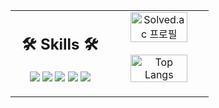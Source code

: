 <table style="border: none; width: 100%;">
  <tr>
    <td style="vertical-align: top; width: 50%; text-align: center;">
      <h2>🛠️ Skills 🛠️</h2>
      <p>
        <img src="https://img.shields.io/badge/Spring-6DB33F?style=flat-square&logo=Spring&logoColor=white"/>
        <img src="https://img.shields.io/badge/Java-orange?style=flat-square&logo=java"/>
        <img src="https://img.shields.io/badge/-MySQL-black?style=flat-square&logo=mysql"/>
        <img src="https://img.shields.io/badge/Docker-2496ED?style=flat-square&logo=Docker&logoColor=white"/>
        <img src="https://img.shields.io/badge/Amazon%20AWS-232F3E?style=flat-square&logo=amazon-aws"/>
      </p>
    </td>
    <td style="vertical-align: top; width: 50%; text-align: center;">
      <div style="text-align: center; width: 100%;">
        <a href="https://solved.ac/ldw28517">
          <img src="http://mazassumnida.wtf/api/v2/generate_badge?boj=ldw28517" alt="Solved.ac 프로필" style="width: 80%;"/>
        </a>
      </div>
      <div style="text-align: center; width: 100%; margin-top: 20px;">
        <img src="https://github-readme-stats.vercel.app/api/top-langs/?username=dlehddn" alt="Top Langs" style="width: 80%;"/>
      </div>
    </td>
  </tr>
</table>
